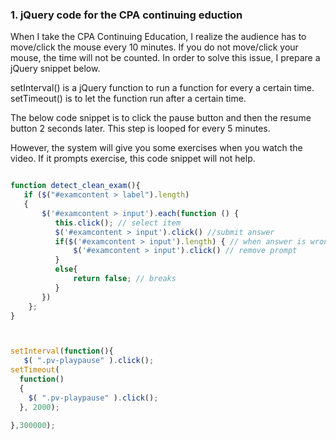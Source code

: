 ### 1. jQuery code for the CPA continuing eduction

When I take the CPA Continuing Education, I realize the audience has to move/click the mouse every 10 minutes. If you do not move/click your mouse, the time will not be counted. In order to solve this issue, I prepare a jQuery snippet below.

setInterval() is a jQuery function to run a function for every a certain time.
setTimeout() is to let the function run after a certain time. 

The below code snippet is to click the pause button and then the resume button 2 seconds later. This step is looped for every 5 minutes.

However, the system will give you some exercises when you watch the video. If it prompts exercise, this code snippet will not help.


```js

function detect_clean_exam(){
   if ($("#examcontent > label").length)
   {
       $('#examcontent > input').each(function () { 
          this.click(); // select item
          $('#examcontent > input').click() //submit answer
          if($('#examcontent > input').length) { // when answer is wrong
              $('#examcontent > input').click() // remove prompt
          }
          else{
              return false; // breaks
          }
       })
    };
}



setInterval(function(){
   $( ".pv-playpause" ).click();
setTimeout(
  function() 
  {
    $( ".pv-playpause" ).click();
  }, 2000);

},300000);





```
